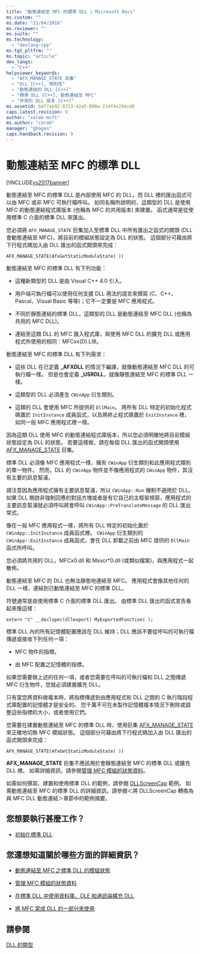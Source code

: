```yaml
---
title: "動態連結至 MFC 的標準 DLL | Microsoft Docs"
ms.custom: ""
ms.date: "11/04/2016"
ms.reviewer: ""
ms.suite: ""
ms.technology: 
  - "devlang-cpp"
ms.tgt_pltfrm: ""
ms.topic: "article"
dev_langs: 
  - "C++"
helpviewer_keywords: 
  - "AFX_MANAGE_STATE 巨集"
  - "DLL [C++], 規則性"
  - "動態連結的 DLL [C++]"
  - "標準 DLL [C++], 動態連結至 MFC"
  - "共用的 DLL 版本 [C++]"
ms.assetid: b4f7ab92-8723-42a5-890e-214f4e29dcd0
caps.latest.revision: 9
author: "corob-msft"
ms.author: "corob"
manager: "ghogen"
caps.handback.revision: 9
---
```

# 動態連結至 MFC 的標準 DLL
[!INCLUDE[vs2017banner](../assembler/inline/includes/vs2017banner.md)]

動態連結至 MFC 的標準 DLL 是內部使用 MFC 的 DLL，而 DLL 裡的匯出函式可以由 MFC 或非 MFC 可執行檔呼叫。  如同名稱所說明的，這類型的 DLL 是使用 MFC 的動態連結程式庫版本 \(也稱為 MFC 的共用版本\) 來建置。  函式通常是從使用標準 C 介面的標準 DLL 來匯出。  
  
 您必須將 `AFX_MANAGE_STATE` 巨集加入至標準 DLL 中所有匯出之函式的開頭 \(DLL 會動態連結至 MFC\)，將目前的模組狀態設定為 DLL 的狀態。  這個部分可藉由將下行程式碼加入由 DLL 匯出的函式開頭來完成：  
  
```  
AFX_MANAGE_STATE(AfxGetStaticModuleState( ))  
```  
  
 動態連結至 MFC 的標準 DLL 有下列功能：  
  
-   這種新類型的 DLL 是由 Visual C\+\+ 4.0 引入。  
  
-   用戶端可執行檔可以使用任何支援 DLL 用法的語言來撰寫 \(C、C\+\+、Pascal、Visual Basic 等等\)；它不一定要是 MFC 應用程式。  
  
-   不同於靜態連結的標準 DLL，這類型的 DLL 是動態連結至 MFC DLL \(也稱為共用的 MFC DLL\)。  
  
-   連結至這類 DLL 的 MFC 匯入程式庫，與使用 MFC DLL 的擴充 DLL 或應用程式所使用的相同：MFCxx\(D\).LIB。  
  
 動態連結至 MFC 的標準 DLL 有下列需求：  
  
-   這些 DLL 在已定義 **\_AFXDLL** 的情況下編譯，就像動態連結至 MFC DLL 的可執行檔一樣。  但是也會定義 **\_USRDLL**，就像靜態連結至 MFC 的標準 DLL 一樣。  
  
-   這類型的 DLL 必須產生 `CWinApp` 衍生類別。  
  
-   這類的 DLL 會使用 MFC 所提供的 `DllMain`。  將所有 DLL 特定的初始化程式碼置於 `InitInstance` 成員函式，以及將終止程式碼置於 `ExitInstance` 裡，如同一般 MFC 應用程式裡一樣。  
  
 因為這類 DLL 使用 MFC 的動態連結程式庫版本，所以您必須明確地將目前模組狀態設定為 DLL 的狀態。  若要這樣做，請在每個 DLL 匯出的函式開頭使用 [AFX\_MANAGE\_STATE](../Topic/AFX_MANAGE_STATE.md) 巨集。  
  
 標準 DLL 必須像 MFC 應用程式一樣，擁有 `CWinApp` 衍生類別和此應用程式類別的單一物件。  然而，DLL 的 `CWinApp` 物件並不像應用程式的 `CWinApp` 物件，其沒有主要的訊息幫浦。  
  
 請注意因為應用程式擁有主要訊息幫浦，所以 `CWinApp::Run` 機制不適用於 DLL。  如果 DLL 開啟非強制回應的對話方塊或者是有它自己的主框架視窗，應用程式的主要訊息幫浦就必須呼叫將會呼叫 `CWinApp::PreTranslateMessage` 的 DLL 匯出常式。  
  
 像在一般 MFC 應用程式一樣，將所有 DLL 特定的初始化置於 `CWinApp::InitInstance` 成員函式裡。  `CWinApp` 衍生類別的 `CWinApp::ExitInstance` 成員函式，會在 DLL 卸載之前由 MFC 提供的 `DllMain` 函式所呼叫。  
  
 您必須將共用的 DLL，MFCx0.dll 和 Msvcr\*0.dll \(或類似檔案\)，與應用程式一起散佈。  
  
 動態連結至 MFC 的 DLL 也無法靜態地連結至 MFC。  應用程式會像其他任何的 DLL 一樣，連結到已動態連結至 MFC 的標準 DLL。  
  
 符號通常是由使用標準 C 介面的標準 DLL 匯出。  由標準 DLL 匯出的函式宣告看起來像這樣：  
  
```  
extern "C" __declspec(dllexport) MyExportedFunction( );  
```  
  
 標準 DLL 內的所有記憶體配置應該在 DLL 維持；DLL 應該不要從呼叫的可執行檔傳遞或接收下列任何一項：  
  
-   MFC 物件的指標。  
  
-   由 MFC 配置之記憶體的指標。  
  
 如果您需要做上述的任何一項，或者您需要在呼叫的可執行檔和 DLL 之間傳遞 MFC 衍生物件，您就必須建置擴充 DLL。  
  
 只有當您將資料做複本時，將指標傳遞到由應用程式和 DLL 之間的 C 執行階段程式庫配置的記憶體才是安全的。  您千萬不可在未製作記憶體複本情況下刪除或調整這些指標的大小，或者使用它們。  
  
 您需要在建置動態連結至 MFC 的標準 DLL 時，使用巨集 [AFX\_MANAGE\_STATE](../Topic/AFX_MANAGE_STATE.md) 來正確地切換 MFC 模組狀態。  這個部分可藉由將下行程式碼加入由 DLL 匯出的函式開頭來完成：  
  
```  
AFX_MANAGE_STATE(AfxGetStaticModuleState( ))  
```  
  
 **AFX\_MANAGE\_STATE** 巨集不應該用於會靜態連結至 MFC 的標準 DLL 或擴充 DLL 裡。  如需詳細資訊，請參閱[管理 MFC 模組的狀態資料](../mfc/managing-the-state-data-of-mfc-modules.md)。  
  
 如需如何撰寫、建置和使用標準 DLL 的範例，請參閱 [DLLScreenCap](http://msdn.microsoft.com/zh-tw/2171291d-3a50-403b-90a1-d93c2acb4f4a) 範例。  如需動態連結至 MFC 的標準 DLL 的詳細資訊，請參閱＜將 DLLScreenCap 轉換為與 MFC DLL 動態連結＞章節中的範例摘要。  
  
## 您想要執行甚麼工作？  
  
-   [初始化標準 DLL](../build/initializing-regular-dlls.md)  
  
## 您還想知道關於哪些方面的詳細資訊？  
  
-   [動態連結至 MFC 之標準 DLL 的模組狀態](../build/module-states-of-a-regular-dll-dynamically-linked-to-mfc.md)  
  
-   [管理 MFC 模組的狀態資料](../mfc/managing-the-state-data-of-mfc-modules.md)  
  
-   [在標準 DLL 中使用資料庫、OLE 和通訊端擴充 DLL](../build/using-database-ole-and-sockets-extension-dlls-in-regular-dlls.md)  
  
-   [將 MFC 當成 DLL 的一部分來使用](../mfc/tn011-using-mfc-as-part-of-a-dll.md)  
  
## 請參閱  
 [DLL 的類型](../build/kinds-of-dlls.md)